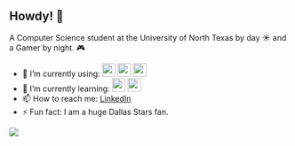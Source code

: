 ## Howdy! 🤠

A Computer Science student at the University of North Texas by day ☀ and a Gamer by night. 🎮

- 🔭 I’m currently using: <img src="https://upload.wikimedia.org/wikipedia/commons/thumb/1/18/C_Programming_Language.svg/217px-C_Programming_Language.svg.png" height="24"> <img src="https://upload.wikimedia.org/wikipedia/commons/thumb/1/18/ISO_C%2B%2B_Logo.svg/213px-ISO_C%2B%2B_Logo.svg.png" height="24"> <img src="https://cdn4.iconfinder.com/data/icons/logos-and-brands/512/181_Java_logo_logos-512.png" height="24"> 
- 🌱 I’m currently learning: <img src="https://upload.wikimedia.org/wikipedia/commons/thumb/0/0a/Python.svg/48px-Python.svg.png" height="24"> <img src="https://upload.wikimedia.org/wikipedia/commons/thumb/6/6a/JavaScript-logo.png/800px-JavaScript-logo.png" height ="24">
- 📫 How to reach me: [LinkedIn](https://www.linkedin.com/in/kathrynsheahen/)
- ⚡ Fun fact: I am a huge Dallas Stars fan.


<img src="https://media3.giphy.com/media/v1.Y2lkPTc5MGI3NjExOGlncnlmbmVkbGIwcmJla3M3MmN5NTZ0ZGg2bGRiNnd2cW03a2I3YSZlcD12MV9pbnRlcm5hbF9naWZfYnlfaWQmY3Q9Zw/nFNKW6PkyxugGkS0h6/giphy.webp">

<!--
**ksheahen/ksheahen** is a ✨ _special_ ✨ repository because its `README.md` (this file) appears on your GitHub profile.

Here are some ideas to get you started:
- 😄 Pronouns: She/Her
- 🤔 I’m looking for help with ...
- 👯 I’m looking to collaborate on ...
- 💬 Ask me about ...
-->
